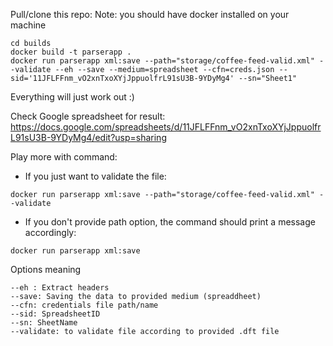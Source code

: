 Pull/clone this repo:
Note: you should have docker installed on your machine


    cd builds
    docker build -t parserapp .
    docker run parserapp xml:save --path="storage/coffee-feed-valid.xml" --validate --eh --save --medium=spreadsheet --cfn=creds.json --sid='11JFLFFnm_vO2xnTxoXYjJppuolfrL91sU3B-9YDyMg4' --sn="Sheet1"


Everything will just work out :)

Check Google spreadsheet for result:
https://docs.google.com/spreadsheets/d/11JFLFFnm_vO2xnTxoXYjJppuolfrL91sU3B-9YDyMg4/edit?usp=sharing


Play more with command:
- If you just want to validate the file:
```
docker run parserapp xml:save --path="storage/coffee-feed-valid.xml" --validate
```

- If you don't provide path option, the command should print a message accordingly:

 ```
 docker run parserapp xml:save
 ```
 
 Options meaning
 ```
 --eh : Extract headers
 --save: Saving the data to provided medium (spreaddheet)
 --cfn: credentials file path/name
 --sid: SpreadsheetID
 --sn: SheetName
 --validate: to validate file according to provided .dft file
 ```
